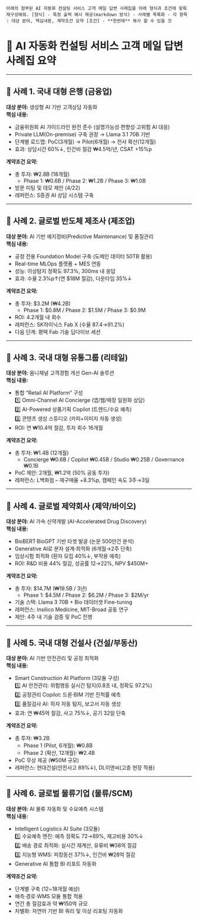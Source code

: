 ```
아래의 첨부된 AI 자동화 컨설팅 서비스 고객 메일 답변 사례집을 아래 형식과 조건에 맞춰 재구성해줘. [형식] - 특정 출력 예시 제공(markdown 방식) - 사례별 목록화 - 각 항목 : 대상 분야, 핵심내용, 계약조건 요약 [조건] - **한번에** 복사 할 수 있을 것
```

# 🧩 AI 자동화 컨설팅 서비스 고객 메일 답변 사례집 요약

---

## 📍 사례 1. 국내 대형 은행 (금융업)

**대상 분야:** 생성형 AI 기반 고객상담 자동화  
**핵심 내용:**  
- 금융위원회 AI 가이드라인 완전 준수 (설명가능성·편향성·고위험 AI 대응)  
- Private LLM(On-premise) 구축 권장 → Llama 3.1 70B 기반  
- 단계별 로드맵: PoC(3개월) → Pilot(6개월) → 전사 확산(12개월)  
- 효과: 상담시간 60%↓, 인건비 절감 ₩4.5억/년, CSAT +15%p  

**계약조건 요약:**  
- 총 투자: ₩2.8B (18개월)  
  - Phase 1: ₩0.6B / Phase 2: ₩1.2B / Phase 3: ₩1.0B  
- 방문 미팅 및 데모 제안 (4/22)  
- 레퍼런스: S증권 AI 상담 시스템 구축  

---

## 📍 사례 2. 글로벌 반도체 제조사 (제조업)

**대상 분야:** AI 기반 예지정비(Predictive Maintenance) 및 품질관리  
**핵심 내용:**  
- 공정 전용 Foundation Model 구축 (도메인 데이터 50TB 활용)  
- Real-time MLOps 플랫폼 + MES 연동  
- 성능: 이상탐지 정확도 97.3%, 300ms 내 응답  
- 효과: 수율 2.3%p↑(연 $18M 절감), 다운타임 35%↓  

**계약조건 요약:**  
- 총 투자: $3.2M (₩4.2B)  
  - Phase 1: $0.8M / Phase 2: $1.5M / Phase 3: $0.9M  
- ROI: 4.2개월 내 회수  
- 레퍼런스: SK하이닉스 Fab X (수율 87.4→91.2%)  
- 다음 단계: 평택 Fab 기술 딥다이브 세션  

---

## 📍 사례 3. 국내 대형 유통그룹 (리테일)

**대상 분야:** 옴니채널 고객경험 개선 Gen-AI 솔루션  
**핵심 내용:**  
- 통합 “Retail AI Platform” 구성  
  1️⃣ Omni-Channel AI Concierge (앱/웹/매장 일원화 상담)  
  2️⃣ AI-Powered 상품기획 Copilot (트렌드/수요 예측)  
  3️⃣ 콘텐츠 생성 스튜디오 (카피+이미지 자동 생성)  
- ROI: 연 ₩10.4억 절감, 투자 회수 16개월  

**계약조건 요약:**  
- 총 투자: ₩1.4B (12개월)  
  - Concierge ₩0.6B / Copilot ₩0.45B / Studio ₩0.25B / Governance ₩0.1B  
- PoC 제안: 2개월, ₩1.2억 (50% 공동 투자)  
- 레퍼런스: L백화점 – 재구매율 +8.3%p, 캠페인 속도 3주→3일  

---

## 📍 사례 4. 글로벌 제약회사 (제약/바이오)

**대상 분야:** AI 가속 신약개발 (AI-Accelerated Drug Discovery)  
**핵심 내용:**  
- BioBERT·BioGPT 기반 타겟 발굴 (논문 500만건 분석)  
- Generative AI로 분자 설계·최적화 (6개월→2주 단축)  
- 임상시험 최적화 (환자 모집 40%↓, 부작용 예측)  
- ROI: R&D 비용 44% 절감, 성공률 12→22%, NPV $450M+  

**계약조건 요약:**  
- 총 투자: $14.7M (₩19.5B / 3년)  
  - Phase 1: $4.5M / Phase 2: $6.2M / Phase 3: $2M/yr  
- 기술 스택: Llama 3 70B + Bio 데이터셋 Fine-tuning  
- 레퍼런스: Insilico Medicine, MIT-Broad 공동 연구  
- 제안: 4주 내 기술 검증 및 PoC 진행  

---

## 📍 사례 5. 국내 대형 건설사 (건설/부동산)

**대상 분야:** AI 기반 안전관리 및 공정 최적화  
**핵심 내용:**  
- Smart Construction AI Platform (3모듈 구성)  
  1️⃣ AI 안전관리: 위험행동 실시간 탐지(0.8초 내, 정확도 97.2%)  
  2️⃣ 공정관리 Copilot: 드론·BIM 기반 진척률 예측  
  3️⃣ 품질검사 AI: 하자 자동 탐지, 보고서 자동 생성  
- 효과: 연 ₩45억 절감, 사고 75%↓, 공기 32일 단축  

**계약조건 요약:**  
- 총 투자: ₩3.2B  
  - Phase 1 (Pilot, 6개월): ₩0.8B  
  - Phase 2 (확산, 12개월): ₩2.4B  
- PoC 무상 제공 (₩50M 규모)  
- 레퍼런스: 현대건설(안전사고 89%↓), DL이앤씨(고층 현장 적용)  

---

## 📍 사례 6. 글로벌 물류기업 (물류/SCM)

**대상 분야:** AI 물류 자동화 및 수요예측 시스템  
**핵심 내용:**  
- Intelligent Logistics AI Suite (3모듈)  
  1️⃣ 수요예측 엔진: 예측 정확도 72→89%, 재고비용 30%↓  
  2️⃣ 배송 경로 최적화: 실시간 재계산, 유류비 ₩38억 절감  
  3️⃣ 지능형 WMS: 피킹동선 37%↓, 인건비 ₩28억 절감  
- Generative AI 통합 BI 리포트 자동화  

**계약조건 요약:**  
- 단계별 구축 (12~18개월 예상)  
- 예측·경로·WMS 모듈 통합 적용  
- 연간 총 절감효과 약 ₩150억 규모  
- 차별화: 자연어 기반 BI 쿼리 및 이상 리포팅 자동화  


